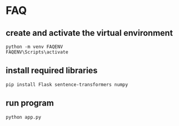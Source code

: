 # FAQ

## create and activate the virtual environment
~~~
python -m venv FAQENV
FAQENV\Scripts\activate
~~~
## install required libraries
~~~
pip install Flask sentence-transformers numpy
~~~

## run program 
~~~
python app.py
~~~

 
